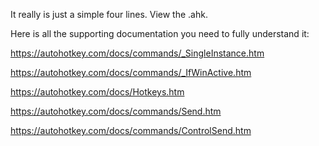 It really is just a simple four lines. View the .ahk.

Here is all the supporting documentation you need to fully understand it:

https://autohotkey.com/docs/commands/_SingleInstance.htm

https://autohotkey.com/docs/commands/_IfWinActive.htm

https://autohotkey.com/docs/Hotkeys.htm

https://autohotkey.com/docs/commands/Send.htm

https://autohotkey.com/docs/commands/ControlSend.htm
